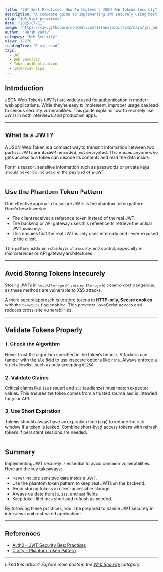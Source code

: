 ```yaml
---
title: "JWT Best Practices: How to Implement JSON Web Tokens Securely"
description: "A complete guide to implementing JWT securely using best practices like validation, phantom token pattern, safe storage, and short expiration. Ideal for interviews and production apps."
slug: "jwt-best-practices"
date: "2025-07-11"
image: "https://raw.githubusercontent.com/fitnessmohit/img/main/jwt_authentication.png" 
author: "Harsh yadav"
category: "Web Security"
views: 12276
readingTime: "6 min read"
tags:
  - JWT
  - Web Security
  - Token Authentication
  - Interview Tips
---
```


## Introduction

JSON Web Tokens (JWTs) are widely used for authentication in modern web applications. While they're easy to implement, improper usage can lead to serious security vulnerabilities. This guide explains how to securely use JWTs in both interviews and production apps.

---

## What Is a JWT?

A JSON Web Token is a compact way to transmit information between two parties. JWTs are Base64-encoded, not encrypted. This means anyone who gets access to a token can decode its contents and read the data inside.

For this reason, sensitive information such as passwords or private keys should never be included in the payload of a JWT.

---

## Use the Phantom Token Pattern

One effective approach to secure JWTs is the phantom token pattern. Here's how it works:

- The client receives a reference token instead of the real JWT.
- The backend or API gateway uses this reference to retrieve the actual JWT securely.
- This ensures that the real JWT is only used internally and never exposed to the client.

This pattern adds an extra layer of security and control, especially in microservices or API gateway architectures.

---

## Avoid Storing Tokens Insecurely

Storing JWTs in `localStorage` or `sessionStorage` is common but dangerous, as these methods are vulnerable to XSS attacks.

A more secure approach is to store tokens in **HTTP-only, Secure cookies** with the `SameSite` flag enabled. This prevents JavaScript access and reduces cross-site vulnerabilities.

---

## Validate Tokens Properly

### 1. Check the Algorithm

Never trust the algorithm specified in the token’s header. Attackers can tamper with the `alg` field to use insecure options like `none`. Always enforce a strict allowlist, such as only accepting `RS256`.

### 2. Validate Claims

Critical claims like `iss` (issuer) and `aud` (audience) must match expected values. This ensures the token comes from a trusted source and is intended for your API.

### 3. Use Short Expiration

Tokens should always have an expiration time (`exp`) to reduce the risk window if a token is leaked. Combine short-lived access tokens with refresh tokens if persistent sessions are needed.

---

## Summary

Implementing JWT securely is essential to avoid common vulnerabilities. Here are the key takeaways:

- Never include sensitive data inside a JWT.
- Use the phantom token pattern to keep real JWTs on the backend.
- Avoid storing tokens in client-accessible storage.
- Always validate the `alg`, `iss`, and `aud` fields.
- Keep token lifetimes short and refresh as needed.

By following these practices, you’ll be prepared to handle JWT securely in interviews and real-world applications.

---

## References

- [Auth0 – JWT Security Best Practices](https://auth0.com/docs/secure/tokens/json-web-tokens)  
- [Curity – Phantom Token Pattern](https://curity.io/resources/learn/phantom-token-pattern)

---

_Liked this article? Explore more posts in the [Web Security](/blog) category._
